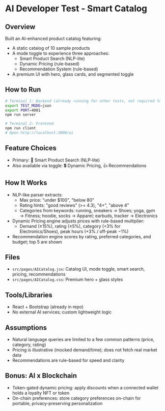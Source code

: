 # AI Developer Test - Smart Catalog

## Overview
Built an AI-enhanced product catalog featuring:
- A static catalog of 10 sample products
- A mode toggle to experience three approaches:
  - Smart Product Search (NLP-lite)
  - Dynamic Pricing (rule-based)
  - Recommendation System (rule-based)
- A premium UI with hero, glass cards, and segmented toggle

## How to Run
```bash
# Terminal 1: Backend (already running for other tests, not required for AI catalog)
export TEST_MODE=json
export PORT=4001
npm run server

# Terminal 2: Frontend
npm run client
# Open http://localhost:3000/ai
```

## Feature Choices
- Primary: 🧠 Smart Product Search (NLP-lite)
- Also available via toggle: 💲 Dynamic Pricing, 👍 Recommendations

## How It Works
- NLP-like parser extracts:
  - Max price: "under $100", "below 80"
  - Rating hints: "good reviews" (>= 4.3), "4+", "above 4"
  - Categories from keywords: running, sneakers → Shoes; yoga, gym → Fitness; hoodie, socks → Apparel; earbuds, tracker → Electronics
- Dynamic Pricing engine adjusts prices with rule-based multiplier:
  - Demand (±15%), rating (±5%), category (+3% for Electronics/Shoes), peak hours (+3% / off-peak −1%)
- Recommendation engine scores by rating, preferred categories, and budget; top 5 are shown

## Files
- `src/pages/AICatalog.jsx`: Catalog UI, mode toggle, smart search, pricing, recommendations
- `src/pages/AICatalog.css`: Premium hero + glass styles

## Tools/Libraries
- React + Bootstrap (already in repo)
- No external AI services; custom lightweight logic

## Assumptions
- Natural language queries are limited to a few common patterns (price, category, rating)
- Pricing is illustrative (mocked demand/time); does not fetch real market data
- Recommendations are rule-based for speed and clarity

## Bonus: AI x Blockchain
- Token-gated dynamic pricing: apply discounts when a connected wallet holds a loyalty NFT or token
- On-chain preferences: store category preferences on-chain for portable, privacy-preserving personalization 